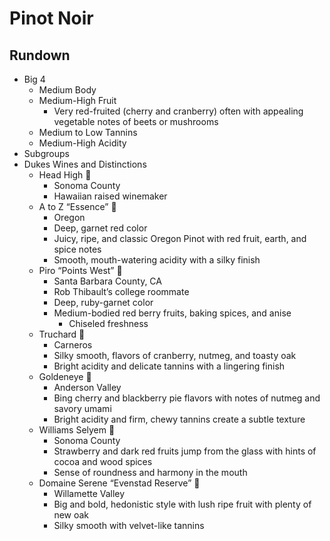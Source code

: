 # Pinot Noir
## Rundown
- Big 4
	- Medium Body
	- Medium-High Fruit
		- Very red-fruited (cherry and cranberry) often with appealing vegetable notes of beets or mushrooms
	- Medium to Low Tannins
	- Medium-High Acidity
- Subgroups
- Dukes Wines and Distinctions
	- Head High 🍷
		- Sonoma County
		- Hawaiian raised winemaker
	- A to Z “Essence” 🍷
		- Oregon
		- Deep, garnet red color
		- Juicy, ripe, and classic Oregon Pinot with red fruit, earth, and spice notes
		- Smooth, mouth-watering acidity with a silky finish
	- Piro “Points West” 🍾
		- Santa Barbara County, CA
		- Rob Thibault’s college roommate
		- Deep, ruby-garnet color
		- Medium-bodied red berry fruits, baking spices, and anise
			- Chiseled freshness
	- Truchard 🍾
		- Carneros
		- Silky smooth, flavors of cranberry, nutmeg, and toasty oak
		- Bright acidity and delicate tannins with a lingering finish
	- Goldeneye 🍾
		- Anderson Valley
		- Bing cherry and blackberry pie flavors with notes of nutmeg and savory umami
		- Bright acidity and firm, chewy tannins create a subtle texture 
	- Williams Selyem 🍾
		- Sonoma County
		- Strawberry and dark red fruits jump from the glass with hints of cocoa and wood spices
		- Sense of roundness and harmony in the mouth
	- Domaine Serene “Evenstad Reserve” 🍾
		- Willamette Valley
		- Big and bold, hedonistic style with lush ripe fruit with plenty of new oak
		- Silky smooth with velvet-like tannins
